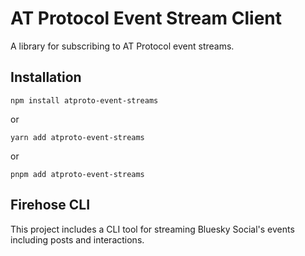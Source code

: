 # AT Protocol Event Stream Client

A library for subscribing to AT Protocol event streams.

## Installation

```
npm install atproto-event-streams
```

or

```
yarn add atproto-event-streams
```
or

```
pnpm add atproto-event-streams
```

## Firehose CLI

This project includes a CLI tool for streaming Bluesky Social's events including posts and interactions.



